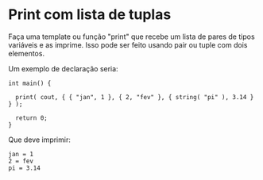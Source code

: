 # Print com lista de tuplas

Faça uma template ou função "print" que recebe um lista de pares de tipos variáveis e as imprime. Isso pode ser feito usando pair ou tuple com dois elementos.

Um exemplo de declaração seria:
```
int main() {
 
  print( cout, { { "jan", 1 }, { 2, "fev" }, { string( "pi" ), 3.14 } } );
  
  return 0;  
}
```

Que deve imprimir:
```
jan = 1
2 = fev
pi = 3.14
```